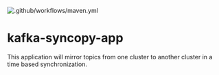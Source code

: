 ![.github/workflows/maven.yml](https://github.com/justinjoseph89/kafka-syncopy-app/workflows/.github/workflows/maven.yml/badge.svg)
# kafka-syncopy-app
This application will mirror topics from one cluster to another cluster in a time based synchronization.
